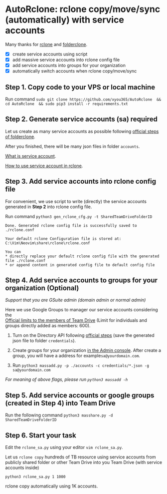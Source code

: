 # AutoRclone: rclone copy/move/sync (automatically) with service accounts
Many thanks for [rclone](https://rclone.org/) and [folderclone](https://github.com/Spazzlo/folderclone).

- [x] create service accounts using script
- [x] add massive service accounts into rclone config file
- [x] add service accounts into groups for your organization
- [x] automatically switch accounts when rclone copy/move/sync 

Step 1. Copy code to your VPS or local machine
---------------------------------
Run command 
`sudo git clone https://github.com/xyou365/AutoRclone 
&& cd AutoRclone 
&& sudo pip3 install -r requirements.txt`

Step 2. Generate service accounts (sa) required
---------------------------------
Let us create as many service accounts as possible following [official steps of folderclone](https://github.com/Spazzlo/folderclone/blob/master/README_multifolderclone.md#steps-to-setup-multifactorypy). 

After you finished, there will be many json files in folder `accounts`.

[What is service account](https://cloud.google.com/iam/docs/service-accounts).

[How to use service account in rclone](https://rclone.org/drive/#service-account-support).


Step 3. Add service accounts into rclone config file
---------------------------------
For convenient, we use script to write (directly) the service accounts generated in **Step 2** into rclone config file.

Run command `python3 gen_rclone_cfg.py -t SharedTeamDriveFolderID`
```
Done. Generated rclone config file is successfully saved to ./rclone.conf

Your default rclone Configuration file is stored at:
C:\Vim\Neovim\share\rclone\rclone.conf

You can
* directly replace your default rclone config file with the generated file ./rclone.conf
* or append content in generated config file to default config file
```

Step 4. Add service accounts to groups for your organization (Optional)
---------------------------------
_Support that you are GSuite admin (domain admin or normal admin)_

Here we use Google Groups to manager our service accounts considering the  
[Official limits to the members of Team Drive](https://support.google.com/a/answer/7338880?hl=en) (Limit for individuals and groups directly added as members: 600).

1. Turn on the Directory API following [official steps](https://developers.google.com/admin-sdk/directory/v1/quickstart/python) (save the generated json file to folder `credentials`).

2. Create groups for your organization [in the Admin console](https://support.google.com/a/answer/33343?hl=en). After create a group, you will have a address for example`sa@yourdomain.com`.

3. Run `python3 massadd.py -p ./accounts -c credentials/*.json -g sa@yourdomain.com`

_For meaning of above flags, please run `python3 massadd -h`_

Step 5. Add service accounts or google groups (created in Step 4) into Team Drive
---------------------------------
Run the following command `python3 masshare.py -d SharedTeamDriveFolderID`

Step 6. Start your task
---------------------------------
Edit the `rclone_sa.py` using your editor `vim rclone_sa.py`.

Let us `rclone copy` hundreds of TB resource using service accounts from publicly shared folder or other Team Drive into you Team Drive (with service accounts inside)

`python3 rclone_sa.py 1 1000`

rclone copy automatically using 1K accounts. 




